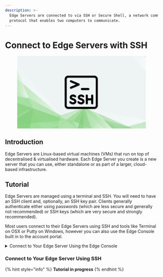 ```yaml
---
description: >-
  Edge Servers are connected to via SSH or Secure Shell, a network communication
  protocol that enables two computers to communicate.
---
```


# Connect to Edge Servers with SSH

<figure><img src="../../.gitbook/assets/ssh.png" alt=""><figcaption></figcaption></figure>

## Introduction

Edge Servers are Linux-based virtual machines (VMs) that run on top of decentralised & virtualised hardware. Each Edge Server you create is a new server that you can use, either standalone or as part of a larger, cloud-based infrastructure.

## Tutorial

Edge Servers are managed using a terminal and SSH. You will need to have an SSH client and, optionally, an SSH key pair. Clients generally authenticate either using passwords (which are less secure and generally not recommended) or SSH keys (which are very secure and strongly recommended).

Most users connect to their Edge Servers using SSH and tools like Terminal on OSX or Putty on Windows, however you can also use the Edge Console built in to the account portal.

<details>

<summary>Connect to Your Edge Server Using the Edge Console</summary>

The Edge Account portal has a built in console for connecting to your Edge Server. You can use directly within your web browser.

To access the console, select the `console` tab from within your Edge Server's page in the account portal:

<img src="../../.gitbook/assets/Screenshot 2023-02-26 at 11.58.09.png" alt="" data-size="original">

Next, click on the `Launch Console` button. This will open the console within the account portal:

<img src="../../.gitbook/assets/Screenshot 2023-02-26 at 11.58.17.png" alt="" data-size="original">

You can now proceed to access your Edge Server using the default username and the password that was set at the point of Edge Server creation.

</details>

### Connect to Your Edge Server Using SSH





{% hint style="info" %}
**Tutorial in progress**
{% endhint %}
